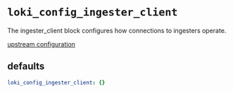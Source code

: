 
# `loki_config_ingester_client`

The ingester_client block configures how connections to ingesters operate.

[upstream configuration](https://grafana.com/docs/loki/latest/configuration/#ingester_client_config)

## defaults

```yaml
loki_config_ingester_client: {}
```
